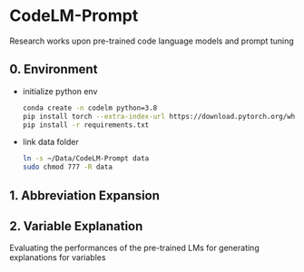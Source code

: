 # CodeLM-Prompt

Research works upon pre-trained code language models and prompt tuning

## 0. Environment
- initialize python env
  ```bash
  conda create -n codelm python=3.8
  pip install torch --extra-index-url https://download.pytorch.org/whl/cu113
  pip install -r requirements.txt
  ```
- link data folder
  ```bash
  ln -s ~/Data/CodeLM-Prompt data
  sudo chmod 777 -R data
  ```
  
## 1. Abbreviation Expansion

## 2. Variable Explanation
Evaluating the performances of the pre-trained LMs for generating explanations for variables


